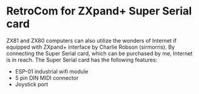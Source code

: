 # RetroCom for ZXpand+ Super Serial card

ZX81 and ZX80 computers can also utilize the wonders of Internet if equipped with ZXpand+ interface by Charlie Robson (sirmorris).
By connecting the Super Serial card, which can be purchased by me, Internet is in reach.
The Super Serial card has the following features:
* ESP-01 industrial wifi module
* 5 pin DIN MIDI connector
* Joystick port
